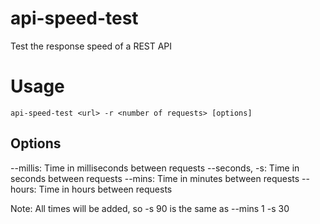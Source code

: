 # api-speed-test
Test the response speed of a REST API

# Usage
```
api-speed-test <url> -r <number of requests> [options]
```
## Options
--millis: Time in milliseconds between requests
--seconds, -s: Time in seconds between requests
--mins: Time in minutes between requests
--hours: Time in hours between requests

Note: All times will be added, so -s 90 is the same as --mins 1 -s 30